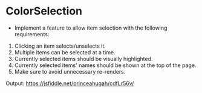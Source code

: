 # ColorSelection

- Implement a feature to allow item selection with the following requirements:
1. Clicking an item selects/unselects it.
2. Multiple items can be selected at a time.
3. Currently selected items should be visually highlighted.
4. Currently selected items' names should be shown at the top of the page.
5. Make sure to avoid unnecessary re-renders.

Output: https://jsfiddle.net/princeahugah/cdfLr56v/
